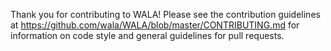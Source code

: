 Thank you for contributing to WALA!  Please see the contribution guidelines at https://github.com/wala/WALA/blob/master/CONTRIBUTING.md for information on code style and general guidelines for pull requests.